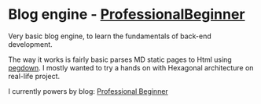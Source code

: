 # Blog engine - [ProfessionalBeginner](http://www.professionalbeginner.com)

Very basic blog engine, to learn the fundamentals of back-end development.

The way it works is fairly basic parses MD static pages to Html using [pegdown](https://github.com/sirthias/pegdown).
I mostly wanted to try a hands on with Hexagonal architecture on real-life project.

I currently powers by blog: [Professional Beginner](http://www.professionalbeginner.com)
